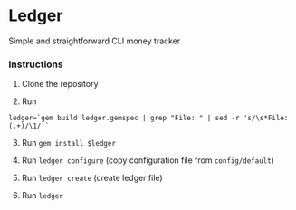 # Ledger

Simple and straightforward CLI money tracker

### Instructions

1) Clone the repository

2) Run
```
ledger=`gem build ledger.gemspec | grep "File: " | sed -r 's/\s*File:(.+)/\1/'`
```

3) Run `gem install $ledger`

4) Run `ledger configure` (copy configuration file from `config/default`)

5) Run `ledger create` (create ledger file)

6) Run `ledger`
